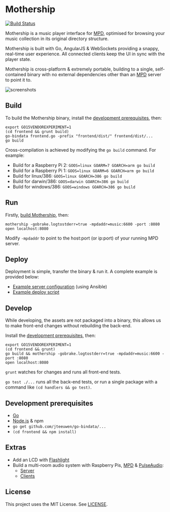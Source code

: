 # Mothership

[![Build Status](https://circleci.com/gh/zefer/mothership.svg?&style=shield)](https://circleci.com/gh/zefer/mothership)

Mothership is a music player interface for [MPD][mpd],
optimised for browsing your music collection in its original directory
structure.

Mothership is built with Go, AngularJS & WebSockets providing a snappy,
real-time user experience. All connected clients keep the UI in sync with the
player state.

Mothership is cross-platform & extremely portable, building to a single,
self-contained binary with no external dependencies other than an [MPD][mpd]
server to point it to.

![screenshots](https://user-images.githubusercontent.com/101193/28209521-b7a2e07a-688a-11e7-8a47-ecac04bb9844.png)

## Build

To build the Mothership binary, install the [development
prerequisites](#development-prerequisites), then:

```
export GO15VENDOREXPERIMENT=1
(cd frontend && grunt build)
go-bindata frontend.go -prefix "frontend/dist/" frontend/dist/...
go build
```

Cross-compilation is achieved by modifying the `go build` command. For example:

* Build for a Raspberry Pi 2: `GOOS=linux GOARM=7 GOARCH=arm go build`
* Build for a Raspberry Pi 1: `GOOS=linux GOARM=6 GOARCH=arm go build`
* Build for linux/386: `GOOS=linux GOARCH=386 go build`
* Build for darwin/386: `GOOS=darwin GOARCH=386 go build`
* Build for windows/386: `GOOS=windows GOARCH=386 go build`

## Run

Firstly, [build Mothership](#build), then:

```
mothership -gobrake.logtostderr=true -mpdaddr=music:6600 -port :8080
open localhost:8080
```

Modify `-mpdaddr` to point to the host:port (or ip:port) of your running MPD
server.

## Deploy

Deployment is simple, transfer the binary & run it. A complete example is
provided below:

* [Example server configuration](https://github.com/zefer/ansible/tree/master/roles/mothership)
  (using Ansible)
* [Example deploy script](bin/deploy)

## Develop

While developing, the assets are not packaged into a binary, this allows us to
make front-end changes without rebuilding the back-end.

Install the [development prerequisites](#development-prerequisites), then:

```
export GO15VENDOREXPERIMENT=1
(cd frontend && grunt)
go build && mothership -gobrake.logtostderr=true -mpdaddr=music:6600 -port :8080
open localhost:8080
```

`grunt` watches for changes and runs all front-end tests.

`go test ./...` runs all the back-end tests, or run a single package with a
command like `(cd handlers && go test)`.

## Development prerequisites

* [Go][go]
* [Node.js][nodejs] & npm
* `go get github.com/jteeuwen/go-bindata/...`
* `(cd frontend && npm install)`

## Extras

* Add an LCD with [Flashlight][flashlight]
* Build a multi-room audio system with Raspberry Pis, [MPD][mpd] &
  [PulseAudio][pulseaudio]:
  * [Server](https://github.com/zefer/ansible/blob/master/music_server.yml)
  * [Clients](https://github.com/zefer/ansible/blob/master/music_client_pulse.yml)

## License

This project uses the MIT License. See [LICENSE](LICENSE).

[MPD]: http://www.musicpd.org/
[go]: https://golang.org/
[nodejs]: https://nodejs.org/
[pulseaudio]: http://www.freedesktop.org/wiki/Software/PulseAudio/
[flashlight]: https://github.com/zefer/flashlight
